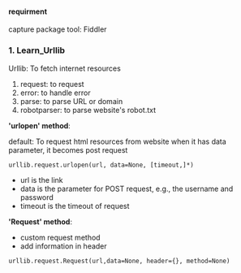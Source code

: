 #### requirment

capture package tool: Fiddler

### 1. Learn_Urllib

Urllib: To fetch internet resources

1. request: to request
2. error: to handle error
3. parse: to parse URL or domain
4. robotparser: to parse website's robot.txt

**'urlopen' method**: 

default: To request html resources from website
when it has data parameter, it becomes post request

`urllib.request.urlopen(url, data=None, [timeout,]*)`
- url is the link
- data is the parameter for POST request, e.g., the username and password
- timeout is the timeout of request

**'Request' method**: 

- custom request method
- add information in header

`urllib.request.Request(url,data=None, header={}, method=None)`